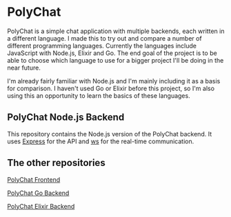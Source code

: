 # PolyChat
PolyChat is a simple chat application with multiple backends, each written in a different language. I made this to try out and compare a number of different programming languages. Currently the languages include JavaScript with Node.js, Elixir and Go. The end goal of the project is to be able to choose which language to use for a bigger project I'll be doing in the near future.

I'm already fairly familiar with Node.js and I'm mainly including it as a basis for comparison. I haven't used Go or Elixir before this project, so I'm also using this an opportunity to learn the basics of these languages.

## PolyChat Node.js Backend
This repository contains the Node.js version of the PolyChat backend. It uses [Express](https://expressjs.com/) for the API and [ws](https://github.com/websockets/ws) for the real-time communication.

## The other repositories
[PolyChat Frontend](https://github.com/tobloef/PolyChat-Frontend)

[PolyChat Go Backend](https://github.com/tobloef/PolyChat-Go-Backend)

[PolyChat Elixir Backend](https://github.com/tobloef/PolyChat-Elixir-Backend)
